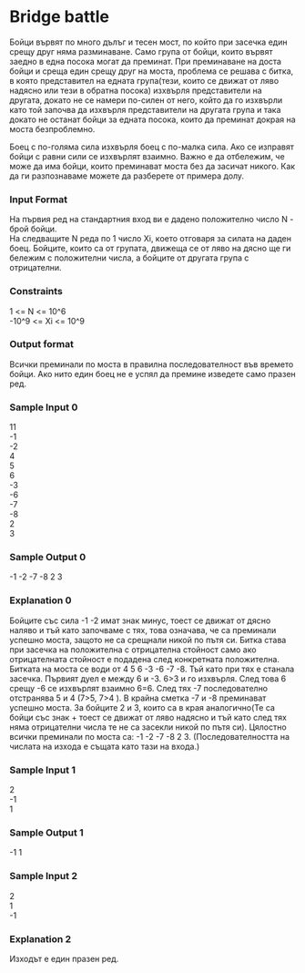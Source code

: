 # Bridge battle

Бойци вървят по много дълъг и тесен мост, по който при засечка един срещу друг няма разминаване. Само група от бойци, които вървят заедно в една посока могат да преминат. При преминаване на доста бойци и среща един срещу друг на моста, проблема се решава с битка, в която представител на едната група(тези, които се движат от ляво надясно или тези в обратна посока) изхвърля представители на другата, докато не се намери по-силен от него, който да го изхвърли като той започва да изхвърля представители на другата група и така докато не останат бойци за едната посока, които да преминат докрая на моста безпроблемно.

Боец с по-голяма сила изхвърля боец с по-малка сила. Ако се изправят бойци с равни сили се изхвърлят взаимно. Важно е да отбележим, че може да има бойци, които преминават моста без да засичат никого. Как да ги разпознаваме можете да разберете от примера долу.

### Input Format

На първия ред на стандартния вход ви е дадено положително число N - брой бойци. <br>
На следващите N реда по 1 число Xi, което отговаря за силата на даден боец. Бойците, които са от групата, движеща се от ляво на дясно ще ги бележим с положителни числа, а бойците от другата група с отрицателни.

### Constraints

1 <= N <= 10^6 <br>
-10^9 <= Xi <= 10^9

### Output format

Всички преминали по моста в правилна последователност във времето бойци. Ако нито един боец не е успял да премине изведете само празен ред.

### Sample Input 0

11 <br>
-1 <br>
-2 <br>
4 <br>
5 <br>
6 <br>
-3 <br>
-6 <br>
-7 <br>
-8 <br>
2 <br>
3 

### Sample Output 0

-1 -2 -7 -8 2 3 

### Explanation 0

Бойците със сила -1 -2 имат знак минус, тоест се движат от дясно наляво и тъй като започваме с тях, това означава, че са преминали успешно моста, защото не са срещнали никой по пътя си. Битка става при засечка на положителна с отрицателна стойност само ако отрицателната стойност е подадена след конкретната положителна. Битката на моста се води от 4 5 6 -3 -6 -7 -8. Тъй като при тях е станала засечка. Първият дуел е между 6 и -3. 6>3 и го изхвърля. След това 6 срещу -6 се изхвърлят взаимно 6=6. След тях -7 последователно отстранява 5 и 4 (7>5, 7>4 ). В крайна сметка -7 и -8 преминават успешно моста. За бойците 2 и 3, които са в края аналогично(Те са бойци със знак + тоест се движат от ляво надясно и тъй като след тях няма отрицателни числа те не са засекли никой по пътя си). Цялостно всички преминали по моста са: -1 -2 -7 -8 2 3. (Последователността на числата на изхода е същата като тази на входа.)

### Sample Input 1
2 <br>
-1  <br>
1

### Sample Output 1

-1 1

### Sample Input 2

2 <br>
1 <br>
-1

### Explanation 2

Изходът е един празен ред.

